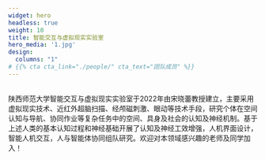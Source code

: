 ```yaml
---
widget: hero
headless: true
weight: 10
title: 智能交互与虚拟现实实验室
hero_media: '1.jpg'
design:
  columns: "1"
# {{% cta cta_link="./people/" cta_text="团队成员" %}}  
---
```

<br>
陕西师范大学智能交互与虚拟现实实验室于2022年由宋晓蕾教授建立，主要采用虚拟现实技术、近红外超脑扫描、经颅磁刺激、眼动等技术手段，研究个体在空间认知与导航、协同作业等复杂任务中的空间、具身及社会的认知及神经机制。基于上述人类的基本认知过程和神经基础开展了认知及神经工效增强，人机界面设计，智能人机交互，人与智能体协同组队研究。欢迎对本领域感兴趣的老师及同学加入！

